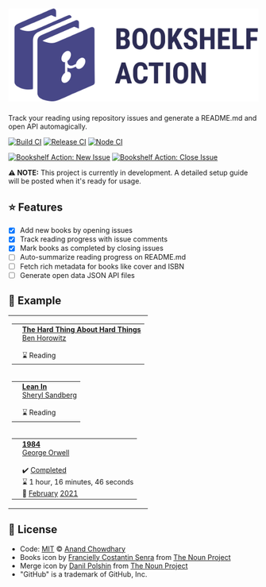# [![Books Tracker](./assets/logo.svg)](https://anandchowdhary.github.io/bookshelf-action/)

Track your reading using repository issues and generate a README.md and open API automagically.

[![Build CI](https://github.com/AnandChowdhary/bookshelf-action/workflows/Build%20CI/badge.svg)](https://github.com/AnandChowdhary/bookshelf-action/actions?query=workflow%3A%22Build+CI%22)
[![Release CI](https://github.com/AnandChowdhary/bookshelf-action/workflows/Release%20CI/badge.svg)](https://github.com/AnandChowdhary/bookshelf-action/actions?query=workflow%3A%22Release+CI%22)
[![Node CI](https://github.com/AnandChowdhary/bookshelf-action/workflows/Node%20CI/badge.svg)](https://github.com/AnandChowdhary/bookshelf-action/actions?query=workflow%3A%22Node+CI%22)

[![Bookshelf Action: New Issue](https://github.com/AnandChowdhary/bookshelf-action/workflows/Book%20Tracker:%20New%20Issue/badge.svg)](https://github.com/AnandChowdhary/bookshelf-action/actions?query=workflow%3A%22Book+Tracker%3A+New+Issue%22)
[![Bookshelf Action: Close Issue](https://github.com/AnandChowdhary/bookshelf-action/workflows/Book%20Tracker:%20Close%20Issue/badge.svg)](https://github.com/AnandChowdhary/bookshelf-action/actions?query=workflow%3A%22Book+Tracker%3A+Close+Issue%22)

**⚠️ NOTE:** This project is currently in development. A detailed setup guide will be posted when it's ready for usage.

## ⭐ Features

- [x] Add new books by opening issues
- [x] Track reading progress with issue comments
- [x] Mark books as completed by closing issues
- [ ] Auto-summarize reading progress on README.md
- [ ] Fetch rich metadata for books like cover and ISBN
- [ ] Generate open data JSON API files

## 📖 Example

<!--start:bookshelf-action-->
<table>
  <tr>
    <td>
      <table>
        <tr>
          <td>
            <a
              href="https://github.com/AnandChowdhary/bookshelf-action/issues/16"
              ><img
                alt=""
                src="http://books.google.com/books/content?id=620pAgAAQBAJ&printsec=frontcover&img=1&zoom=1&edge=curl&source=gbs_api"
                height="128"
            /></a>
          </td>
          <td>
            <strong
              ><a
                href="https://github.com/AnandChowdhary/bookshelf-action/issues/16"
                >The Hard Thing About Hard Things</a
              ></strong
            ><br />
            <a
              href="https://github.com/AnandChowdhary/bookshelf-action/issues?q=is%3Aissue+label%3A%22author%3A+Ben%20Horowitz%22"
              >Ben Horowitz</a
            ><br /><br />
            ⌛ Reading<br />
          </td>
        </tr>
      </table>
    </td>
  </tr>
  <tr>
    <td>
      <table>
        <tr>
          <td>
            <a
              href="https://github.com/AnandChowdhary/bookshelf-action/issues/17"
              ><img
                alt=""
                src="http://books.google.com/books/content?id=y9_mxZLYiiMC&printsec=frontcover&img=1&zoom=1&edge=curl&source=gbs_api"
                height="128"
            /></a>
          </td>
          <td>
            <strong
              ><a
                href="https://github.com/AnandChowdhary/bookshelf-action/issues/17"
                >Lean In</a
              ></strong
            ><br />
            <a
              href="https://github.com/AnandChowdhary/bookshelf-action/issues?q=is%3Aissue+label%3A%22author%3A+Sheryl%20Sandberg%22"
              >Sheryl Sandberg</a
            ><br /><br />
            ⌛ Reading<br />
          </td>
        </tr>
      </table>
    </td>
  </tr>
  <td>
    <table>
      <tr>
        <td>
          <a href="https://github.com/AnandChowdhary/bookshelf-action/issues/13"
            ><img
              alt=""
              src="http://books.google.com/books/content?id=yxv1LK5gyV4C&printsec=frontcover&img=1&zoom=1&source=gbs_api"
              height="128"
          /></a>
        </td>
        <td>
          <strong
            ><a
              href="https://github.com/AnandChowdhary/bookshelf-action/issues/13"
              >1984</a
            ></strong
          ><br />
          <a
            href="https://github.com/AnandChowdhary/bookshelf-action/issues?q=is%3Aissue+label%3A%22author%3A+George%20Orwell%22"
            >George Orwell</a
          ><br /><br />
          ✔️
          <a
            href="https://github.com/AnandChowdhary/bookshelf-action/issues?q=is%3Aissue+is%3Aclosed"
            >Completed</a
          ><br />⌛ 1 hour, 16 minutes, 46 seconds<br />
          📅
          <a
            href="https://github.com/AnandChowdhary/bookshelf-action/issues?q=is%3Aissue+is%3Aclosed+label%3A%22completed%3A+february%22"
            >February</a
          >
          <a
            href="https://github.com/AnandChowdhary/bookshelf-action/issues?q=is%3Aissue+is%3Aclosed+label%3A%22completed%3A+2021%22#"
            >2021</a
          >
        </td>
      </tr>
    </table>
  </td>
</table>

<!--end:bookshelf-action-->

## 📄 License

- Code: [MIT](./LICENSE) © [Anand Chowdhary](https://anandchowdhary.com)
- Books icon by [Francielly Costantin Senra](https://thenounproject.com/franciellycs/) from [The Noun Project](https://thenounproject.com)
- Merge icon by [Danil Polshin](https://thenounproject.com/everydaytemplate) from [The Noun Project](https://thenounproject.com)
- "GitHub" is a trademark of GitHub, Inc.
